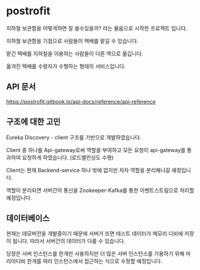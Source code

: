# postrofit

지하철 보관함을 어떻게하면 잘 쓸수있을까? 라는 물음으로 시작한 프로젝트 입니다.

지하철 보관함을 기점으로 사람들이 택배를 맡길 수 있습니다. 

맡긴 택배를 지하철을 이용하는 사람들이 다른 역으로 옮깁니다.

옮겨진 택배를 수령자가 수형하는 형태의 서비스입니다.


## API 문서

https://postrofit.gitbook.io/api-docs/reference/api-reference


## 구조에 대한 고민

 Eureka Discovery - client 구조를 기반으로 개발하였습니다.
 
 Client 중 하나를 Api-gateway로써 역할을 부여하고 모든 요청이 api-gateway를 통과하여 요청하게 하였습니다. (로드밸런싱도 수행)
 
 Client는 현재 Backend-service 하나 밖에 없지만 차차 역할을 분리해나갈 예정입니다.
 
 역할이 분리되면 서버간의 통신을 Zookeeper-Kafka를 통한 이벤트스트림으로 처리할 예정입니다.

## 데이터베이스

현재는 데모버전을 개발중이기 때문에 서버가 뜨면 테스트 데이터가 메모리 디비에 저장이 됩니다. 따라서 서버간의 데이터가 다를 수 있습니다.

당장은 서버 인스턴스를 한개만 사용하지만 더 많은 서버 인스턴스를 기용하기 위해 마리아디비 한개를 여러 인스턴스에서 접근하는 식으로 수정할 예정입니다.






